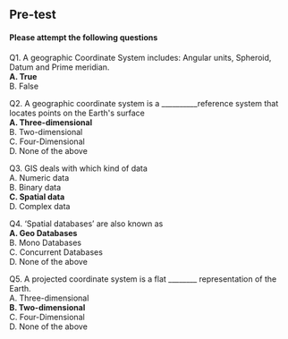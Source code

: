 ## <b> Pre-test</b>
#### Please attempt the following questions

Q1. A geographic Coordinate System includes: Angular units, Spheroid, Datum and Prime meridian.  
  **A.  True**  
  B.  False

Q2. A geographic coordinate system is a __________reference system that locates points on the Earth's surface  
**A.  Three-dimensional**   
B. Two-dimensional  
C. Four-Dimensional  
D. None of the above  

Q3. GIS deals with which kind of data  
A. Numeric data  
B. Binary data  
**C. Spatial data**  
D. Complex data  

Q4. ‘Spatial databases’ are also known as   
**A. Geo Databases**  
B. Mono Databases  
C. Concurrent Databases  
D. None of the above  

Q5. A projected coordinate system is a flat ________ representation of the Earth.         
A. Three-dimensional  
**B. Two-dimensional**  
C. Four-Dimensional  
D. None of the above  
